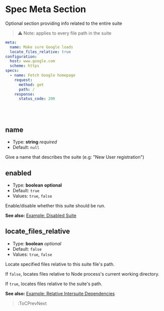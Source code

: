 # Spec Meta Section

Optional section providing info related to the entire suite

> ⚠️ Note: applies to every file path in the suite

```yaml | example-spec.yml
meta:
  name: Make sure Google loads
  locate_files_relative: true
configuration:
  host: www.google.com
  scheme: https
specs:
  - name: Fetch Google homepage
    request:
      method: get
      path: /
    response:
      status_code: 200
```

<br><br>

## name

- Type: **string** _required_
- Default: `null`

Give a name that describes the suite (e.g: "New User registration")

## enabled

- Type: **boolean** __optional__
- Default: `true`
- Values: `true`, `false`

Enable/disable whether this suite should be run.

**See also:** [Example: Disabled Suite](https://github.com/blossomfinance/rest-ez/blob/master/test/cli/src/suites/disabledsuite.suite.yml)

## locate_files_relative

- Type: **boolean** _optional_
- Default: `false`
- Values: `true`, `false`

Locate specified files relative to this suite file's path.

If `false`, locates files relative to Node process's current working directory.

If `true`, locates files relative to the suite's path.

**See also:** [Example: Relative Intersuite Dependencies](https://github.com/blossomfinance/rest-ez/blob/3f7b2f4fe69e77b4faaeefcf20ec0aa98863af51/test/cli/src/suites/suitedependencies/relative.intersuite.dep.suite.yml)

> :ToCPrevNext